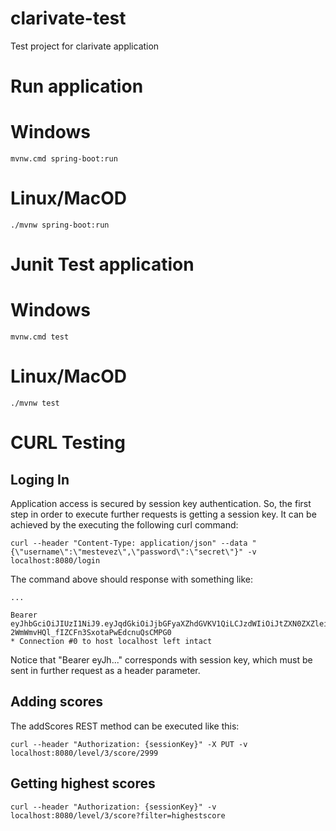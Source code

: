 # clarivate-test
Test project for clarivate application

# Run application

# Windows
```
mvnw.cmd spring-boot:run
```

# Linux/MacOD
```
./mvnw spring-boot:run
```
# Junit Test application

# Windows
```
mvnw.cmd test
```

# Linux/MacOD
```
./mvnw test
```

# CURL Testing

## Loging In
Application access is secured by session key authentication. 
So, the first step in order to execute further requests is getting a session key.
It can be achieved by the executing the following curl command: 
```
curl --header "Content-Type: application/json" --data "{\"username\":\"mestevez\",\"password\":\"secret\"}" -v localhost:8080/login
```

The command above should response with something like:
```
...

Bearer  eyJhbGciOiJIUzI1NiJ9.eyJqdGkiOiJjbGFyaXZhdGVKV1QiLCJzdWIiOiJtZXN0ZXZleiIsImlhdCI6MTYwNzg4MjQwNCwiZXhwIjoxNjA3ODgzMDA0fQ.fI7aF0-2WmWmvHQl_fIZCFn3SxotaPwEdcnuQsCMPG0
* Connection #0 to host localhost left intact
```

Notice that "Bearer eyJh..." corresponds with session key, which must be sent in further request as a header parameter.  

## Adding scores
The addScores REST method can be executed like this: 
```
curl --header "Authorization: {sessionKey}" -X PUT -v localhost:8080/level/3/score/2999
```

## Getting highest scores
```
curl --header "Authorization: {sessionKey}" -v localhost:8080/level/3/score?filter=highestscore
```
